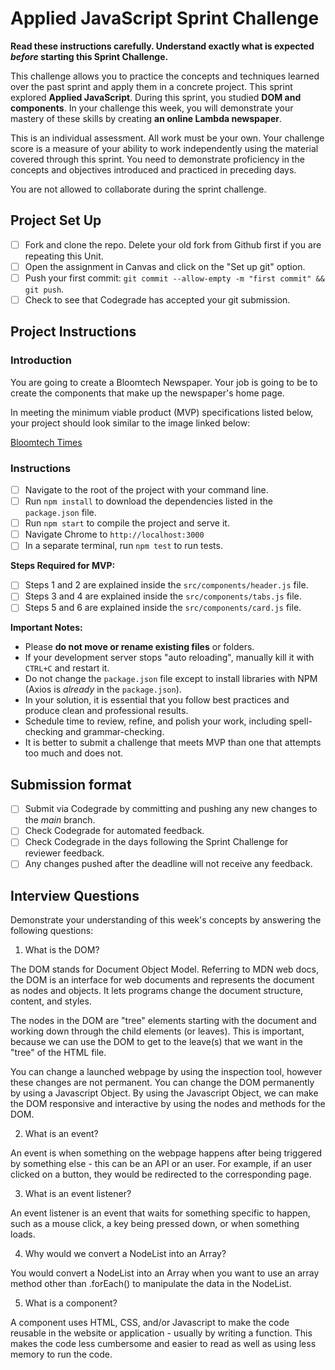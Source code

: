 # Applied JavaScript Sprint Challenge

**Read these instructions carefully. Understand exactly what is expected _before_ starting this Sprint Challenge.**

This challenge allows you to practice the concepts and techniques learned over the past sprint and apply them in a concrete project. This sprint explored **Applied JavaScript**. During this sprint, you studied **DOM and components**. In your challenge this week, you will demonstrate your mastery of these skills by creating **an online Lambda newspaper**.

This is an individual assessment. All work must be your own. Your challenge score is a measure of your ability to work independently using the material covered through this sprint. You need to demonstrate proficiency in the concepts and objectives introduced and practiced in preceding days.

You are not allowed to collaborate during the sprint challenge.

## Project Set Up

- [ ] Fork and clone the repo. Delete your old fork from Github first if you are repeating this Unit.
- [ ] Open the assignment in Canvas and click on the "Set up git" option.
- [ ] Push your first commit: `git commit --allow-empty -m "first commit" && git push`.
- [ ] Check to see that Codegrade has accepted your git submission.

## Project Instructions

### Introduction

You are going to create a Bloomtech Newspaper. Your job is going to be to create the components that make up the newspaper's home page.

In meeting the minimum viable product (MVP) specifications listed below, your project should look similar to the image linked below:

[Bloomtech Times](https://tk-assets.lambdaschool.com/cac4803c-6e8f-4846-be0e-b20d82a34a73_lambda-times.png)

### Instructions

- [ ] Navigate to the root of the project with your command line.
- [ ] Run `npm install` to download the dependencies listed in the `package.json` file.
- [ ] Run `npm start` to compile the project and serve it.
- [ ] Navigate Chrome to `http://localhost:3000`
- [ ] In a separate terminal, run `npm test` to run tests.

**Steps Required for MVP:**

- [ ] Steps 1 and 2 are explained inside the `src/components/header.js` file.
- [ ] Steps 3 and 4 are explained inside the `src/components/tabs.js` file.
- [ ] Steps 5 and 6 are explained inside the `src/components/card.js` file.

**Important Notes:**

- Please **do not move or rename existing files** or folders.
- If your development server stops "auto reloading", manually kill it with `CTRL+C` and restart it.
- Do not change the `package.json` file except to install libraries with NPM (Axios is _already_ in the `package.json`).
- In your solution, it is essential that you follow best practices and produce clean and professional results.
- Schedule time to review, refine, and polish your work, including spell-checking and grammar-checking.
- It is better to submit a challenge that meets MVP than one that attempts too much and does not.

## Submission format

- [ ] Submit via Codegrade by committing and pushing any new changes to the *main* branch.
- [ ] Check Codegrade for automated feedback.
- [ ] Check Codegrade in the days following the Sprint Challenge for reviewer feedback.
- [ ] Any changes pushed after the deadline will not receive any feedback.

## Interview Questions

Demonstrate your understanding of this week's concepts by answering the following questions:

1. What is the DOM?

The DOM stands for Document Object Model. Referring to MDN web docs, the DOM is an interface for web documents and represents the document as nodes and objects. It lets programs change the document structure, content, and styles. 

The nodes in the DOM are "tree" elements starting with the document and working down through the child elements (or leaves). This is important, because we can use the DOM to get to the leave(s) that we want in the "tree" of the HTML file.

You can change a launched webpage by using the inspection tool, however these changes are not permanent. You can change the DOM permanently by using a Javascript Object. By using the Javascript Object, we can make the DOM responsive and interactive by using the nodes and methods for the DOM.
 
2. What is an event?

An event is when something on the webpage happens after being triggered by something else - this can be an API or an user. For example, if an user clicked on a button, they would be redirected to the corresponding page.

3. What is an event listener?

An event listener is an event that waits for something specific to happen, such as a mouse click, a key being pressed down, or when something loads. 

4. Why would we convert a NodeList into an Array?

You would convert a NodeList into an Array when you want to use an array method other than .forEach() to manipulate the data in the NodeList.

5. What is a component?

A component uses HTML, CSS, and/or Javascript to make the code reusable in the website or application - usually by writing a function. This makes the code less cumbersome and easier to read as well as using less memory to run the code.
